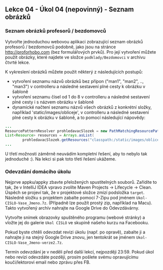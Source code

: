 Lekce 04 - Úkol 04 (nepovinný) - Seznam obrázků
-----------------

### Seznam obrázků profesorů / bezdomovců

Vytvořte jednoduchou webovou aplikaci zobrazující seznam obrázků profesorů / bezdomovců podobně, jako jsou na stránce <http://proforhobo.com> (bez formulářových prvků). Pro její vytvoření můžete použít obrázky, které najdete ve složce `podklady/Bezdomovci` v archivu čtvrté lekce.

K vykreslení obrázků můžete použít některý z následujících postupů:
* vytvoření seznamu názvů obrázků bez přípon ("man1", "man2", .., "man3") v controlleru a následné sestavení plné cesty k obrázku v šabloně
* vytvoření seznamu čísel od 1 do 8 v controlleru a následné sestavení plné cesty i s názvem obrázku v šabloně
* dynamické načtení seznamu názvů všech obrázků z konkrétní složky, například 'static/images/obliceje', v controlleru a následné sestavení plné cesty k obrázku v šabloně, a to pomocí následující nápovědy:

```java
...
ResourcePatternResolver prohledavacSlozek = new PathMatchingResourcePatternResolver();
List<Resource> resources = Arrays.asList(
        prohledavacSlozek.getResources("classpath:/static/images/obliceje/*"));	
...
```

U třetí možnosti záměrně neuvádím kompletní řešení, aby to nebylo tak jednoduché :). Na lekci si pak toto třetí řešení ukážeme.

### Odevzdání domácího úkolu

Nejprve appku/appky zbavte přeložených spustitelných souborů.
Zařídíte to tak, že v IntelliJ IDEA vpravo zvolíte
Maven Projects -> Lifecycle -> Clean.
Úspěch se projeví tak, že v projektové složce zmizí
podsložka `target`.
Následně složku s projektem
zabalte pomocí 7-Zipu pod jménem `Ukol-CISLO-Vase_Jmeno.7z`.
(Případně lze použít prostý zip, například na Macu).
Takto vytvořený archív nahrajte na Google Drive do Odevzdávárny.

Vytvořte snímek obrazovky spuštěného programu (webové stránky) a vložte jej
do galerie `Ukol CISLO` ve skupině našeho kurzu na Facebooku.

Pokud byste chtěli odevzdat revizi úkolu (např. po opravě),
zabalte ji a nahrajte ji na stejný Google Drive znovu,
jen tentokrát se jménem `Ukol-CISLO-Vase_Jmeno-verze2.7z`.

Termín odevzdání je v neděli před další lekcí, nejpozději 23:59.
Pokud úkol nebo revizi odevzdáte později,
prosím pošlete svému opravujícímu kouči/lektorovi email nebo zprávu přes FB.
